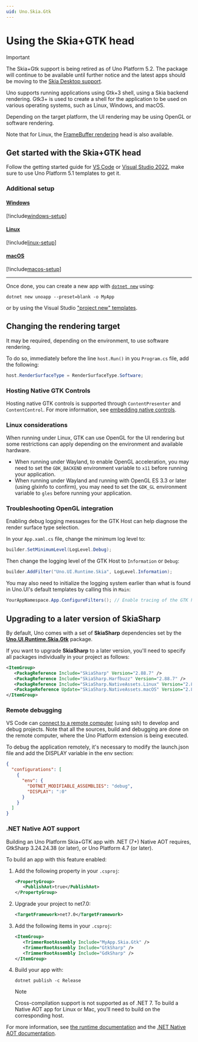 ```yaml
---
uid: Uno.Skia.Gtk
---
```


# Using the Skia+GTK head

> [!IMPORTANT]
> The Skia+Gtk support is being retired as of Uno Platform 5.2. The package will continue to be available until further notice and the latest apps should be moving to the [Skia Desktop support](xref:Uno.Skia.Desktop).

Uno supports running applications using Gtk+3 shell, using a Skia backend rendering. Gtk3+ is used to create a shell for the application to be used on various operating systems, such as Linux, Windows, and macOS.

Depending on the target platform, the UI rendering may be using OpenGL or software rendering.

Note that for Linux, the [FrameBuffer rendering](using-linux-framebuffer.md) head is also available.

## Get started with the Skia+GTK head

Follow the getting started guide for [VS Code](xref:Uno.GetStarted.vscode) or [Visual Studio 2022](xref:Uno.GetStarted.vs2022), make sure to use Uno Platform 5.1 templates to get it.

### Additional setup

#### [**Windows**](#tab/windows)

[!include[windows-setup](../includes/additional-windows-setup-inline.md)]

#### [**Linux**](#tab/linux)

[!include[linux-setup](../includes/additional-linux-setup-inline.md)]

#### [**macOS**](#tab/macos)

[!include[macos-setup](../includes/additional-macos-setup-inline.md)]

***

Once done, you can create a new app with [`dotnet new`](xref:Uno.GetStarted.dotnet-new) using:

```dotnetcli
dotnet new unoapp --preset=blank -o MyApp
```

or by using the Visual Studio ["project new" templates](xref:Uno.GetStarted.vs2022).

## Changing the rendering target

It may be required, depending on the environment, to use software rendering.

To do so, immediately before the line `host.Run()` in you `Program.cs` file, add the following:

```csharp
host.RenderSurfaceType = RenderSurfaceType.Software;
```

### Hosting Native GTK Controls

Hosting native GTK controls is supported through `ContentPresenter` and `ContentControl`. For more information, see [embedding native controls](xref:Uno.Skia.Embedding.Native).

### Linux considerations

When running under Linux, GTK can use OpenGL for the UI rendering but some restrictions can apply depending on the environment and available hardware.

- When running under Wayland, to enable OpenGL acceleration, you may need to set the `GDK_BACKEND` environment variable to `x11` before running your application.
- When running under Wayland and running with OpenGL ES 3.3 or later (using glxinfo to confirm), you may need to set the `GDK_GL` environment variable to `gles` before running your application.

### Troubleshooting OpenGL integration

Enabling debug logging messages for the GTK Host can help diagnose the render surface type selection.

In your `App.xaml.cs` file, change the minimum log level to:

```csharp
builder.SetMinimumLevel(LogLevel.Debug);
```

Then change the logging level of the GTK Host to `Information` or `Debug`:

```csharp
builder.AddFilter("Uno.UI.Runtime.Skia", LogLevel.Information);
```

You may also need to initialize the logging system earlier than what is found in Uno.UI's default templates by calling this in `Main`:

```csharp
YourAppNamespace.App.ConfigureFilters(); // Enable tracing of the GTK host
```

## Upgrading to a later version of SkiaSharp

By default, Uno comes with a set of **SkiaSharp** dependencies set by the **[Uno.UI.Runtime.Skia.Gtk](https://nuget.info/packages/Uno.UI.Runtime.Skia.Gtk)** package.

If you want to upgrade **SkiaSharp** to a later version, you'll need to specify all packages individually in your project as follows:

```xml
<ItemGroup>
   <PackagReference Include="SkiaSharp" Version="2.88.7" />
   <PackagReference Include="SkiaSharp.Harfbuzz" Version="2.88.7" />
   <PackagReference Include="SkiaSharp.NativeAssets.Linux" Version="2.88.7" />
   <PackageReference Update="SkiaSharp.NativeAssets.macOS" Version="2.88.7" />
</ItemGroup>
```

### Remote debugging

VS Code can [connect to a remote computer](https://code.visualstudio.com/docs/remote/ssh) (using ssh) to develop and debug projects. Note that all the sources, build and debugging are done on the remote computer, where the Uno Platform extension is being executed.

To debug the application remotely, it's necessary to modify the launch.json file and add the DISPLAY variable in the env section:

```json
{
  "configurations": [
    {
      "env": {
        "DOTNET_MODIFIABLE_ASSEMBLIES": "debug",
        "DISPLAY": ":0"
      }
    }
  ]
}
```

### .NET Native AOT support

Building an Uno Platform Skia+GTK app with .NET (7+) Native AOT requires, GtkSharp 3.24.24.38 (or later), or Uno Platform 4.7 (or later).

To build an app with this feature enabled:

1. Add the following property in your `.csproj`:

   ```xml
   <PropertyGroup>
      <PublishAot>true</PublishAot>
   </PropertyGroup>
   ```

1. Upgrade your project to net7.0:

   ```xml
   <TargetFramework>net7.0</TargetFramework>
   ```

1. Add the following items in your `.csproj`:

   ```xml
   <ItemGroup>
      <TrimmerRootAssembly Include="MyApp.Skia.Gtk" />
      <TrimmerRootAssembly Include="GtkSharp" />
      <TrimmerRootAssembly Include="GdkSharp" />
   </ItemGroup>
   ```

1. Build your app with:

   ```dotnetcli
   dotnet publish -c Release
   ```

   > [!NOTE]
   > Cross-compilation support is not supported as of .NET 7. To build a Native AOT app for Linux or Mac, you'll need to build on the corresponding host.

For more information, see [the runtime documentation](https://github.com/dotnet/runtime/blob/main/src/coreclr/nativeaot/docs/reflection-in-aot-mode.md) and the [.NET Native AOT documentation](https://learn.microsoft.com/dotnet/core/deploying/native-aot/).
